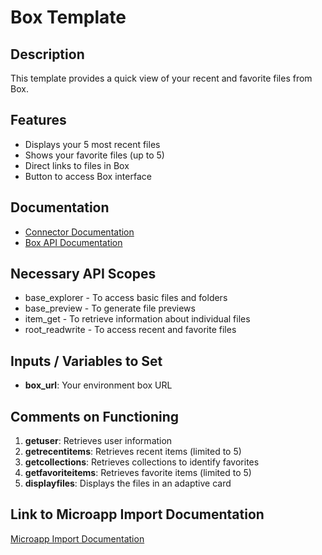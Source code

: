 # Box Template

## Description
This template provides a quick view of your recent and favorite files from Box.

## Features
- Displays your 5 most recent files
- Shows your favorite files (up to 5)
- Direct links to files in Box
- Button to access Box interface

## Documentation
- [Connector Documentation](https://docs.lumapps.com/docs/admin-l4430581765424978extensions)
- [Box API Documentation](https://developer.box.com/reference/)

## Necessary API Scopes
- base_explorer - To access basic files and folders
- base_preview - To generate file previews
- item_get - To retrieve information about individual files
- root_readwrite - To access recent and favorite files

## Inputs / Variables to Set
- **box_url**: Your environment box URL 

## Comments on Functioning
1. **getuser**: Retrieves user information
2. **getrecentitems**: Retrieves recent items (limited to 5)
3. **getcollections**: Retrieves collections to identify favorites
4. **getfavoriteitems**: Retrieves favorite items (limited to 5)
5. **displayfiles**: Displays the files in an adaptive card

## Link to Microapp Import Documentation
[Microapp Import Documentation](https://docs.lumapps.com/docs/ls/content/6236515079535869/devportal-l48909819228353757)
